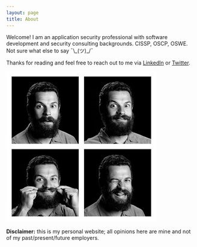 ```yaml
---
layout: page
title: About
---
```


Welcome! I am an application security professional with software development and security consulting backgrounds. CISSP, OSCP, OSWE. Not sure what else to say ¯\\\_(ツ)\_/¯

Thanks for reading and feel free to reach out to me via [LinkedIn](https://linkedin.com/in/kojenov) or [Twitter](https://twitter.com/kojenov).

![Alexei](/assets/Alexei-4-sm.jpg)

**Disclaimer:** this is my personal website; all opinions here are mine and not of my past/present/future employers.
